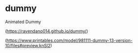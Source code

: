 # dummy
Animated Dummy

(https://ravendano014.github.io/dummy/)

(https://www.printables.com/model/981111-dummy-13-version-10/files#preview.knSl2)
